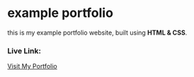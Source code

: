 # example portfolio
this is my example portfolio website, built using **HTML & CSS**.

### Live Link:
[Visit My Portfolio](https://Sandy-45-art.github.io/exampleportfolio/)